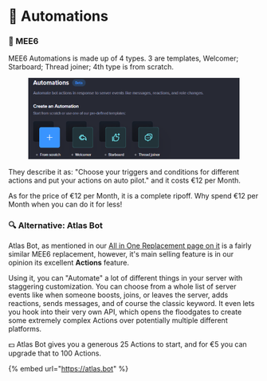 # 👑 Automations

### 👑 MEE6

MEE6 Automations is made up of 4 types. 3 are templates, Welcomer; Starboard; Thread joiner; 4th type is from scratch.

<figure><img src="../../.gitbook/assets/image (1) (1) (1) (1) (1) (1).png" alt=""><figcaption></figcaption></figure>

They describe it as: "Choose your triggers and conditions for different actions and put your actions on auto pilot." and it costs €12 per Month.

As for the price of €12 per Month, it is a complete ripoff. Why spend €12 per Month when you can do it for less!

### 🔍 Alternative: Atlas Bot

Atlas Bot, as mentioned in our [All in One Replacement page on it](../../all-in-one-replacements/atlas.md) is a fairly similar MEE6 replacement, however, it's main selling feature is in our opinion its excellent **Actions** feature.

Using it, you can "Automate" a lot of different things in your server with staggering customization. You can choose from a whole list of server events like when someone boosts, joins, or leaves the server, adds reactions, sends messages, and of course the classic keyword. It even lets you hook into their very own API, which opens the floodgates to create some extremely complex Actions over potentially multiple different platforms.

💵 Atlas Bot gives you a generous 25 Actions to start, and for €5 you can upgrade that to 100 Actions.

{% embed url="https://atlas.bot" %}
